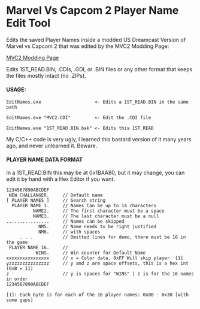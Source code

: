 # Marvel Vs Capcom 2 Player Name Edit Tool 


Edits the saved Player Names inside a modded US Dreamcast Version of Marvel vs Capcom 2 that was edited by the MVC2 Modding Page:

 [MVC2 Modding Page](https://www.paxtez.zachd.com)


Edits 1ST_READ.BIN, .CDIs, .GDI, or .BIN files or any other format that keeps the files mostly intact (no .ZIPs).

#### USAGE:

``EditNames.exe                    <- Edits a 1ST_READ.BIN in the same path``

``EditNames.exe "MVC2.CDI"         <- Edit the .CDI file``

``EditNames.exe "1ST_READ.BIN.bak" <- Edits this 1ST_READ``



My C/C++ code is very ugly, I learned this bastard version of it many years ago, and never unlearned it. Beware.

#### PLAYER NAME DATA FORMAT
In a 1ST_READ.BIN this may be at 0x1BAA80, but it may change, you can edit it by hand with a Hex Editor if you want.


```
1234567890ABCDEF
 NEW CHALLANGER.     // Default name
[ PLAYER NAMES ]     // Search string
  PLAYER NAME 1.     // Names Can be up to 14 characters
          NAME2.     // The first character must be a space
          NAME3.     // The last character must be a null
................     // Names can be skipped
            NM5.     // Name needs to be right justified
            NM6.     // with spaces
     . . .           // Omitted lines for demo, there must be 16 in the game
 PLAYER NAME 16.     //
           WINS.     // Win counter for Default Name
xxxxxxxxxxxxxxxx     // x = Color data, 0xFF Will skip player  [1]
yzzzzzzzzzzzzzzz     // y and z are space offsets, this is a hex int (0xB = 11)
z                    // y is spaces for "WINS" | z is for the 16 names in order
1234567890ABCDEF

[1]: Each byte is for each of the 16 player names: 0x0B - 0x38 [with some gaps]

```
